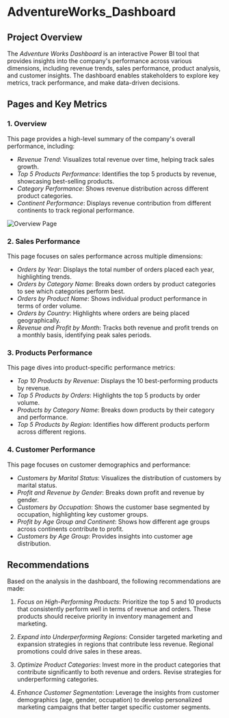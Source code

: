 # AdventureWorks_Dashboard

## Project Overview
The *Adventure Works Dashboard* is an interactive Power BI tool that provides insights into the company's performance across various dimensions, including revenue trends, sales performance, product analysis, and customer insights. The dashboard enables stakeholders to explore key metrics, track performance, and make data-driven decisions.

## Pages and Key Metrics

### 1. Overview
This page provides a high-level summary of the company's overall performance, including:
- *Revenue Trend*: Visualizes total revenue over time, helping track sales growth.
- *Top 5 Products Performance*: Identifies the top 5 products by revenue, showcasing best-selling products.
- *Category Performance*: Shows revenue distribution across different product categories.
- *Continent Performance*: Displays revenue contribution from different continents to track regional performance.

![Overview Page](<img width="650" alt="Overview" src="https://github.com/user-attachments/assets/0caa11d4-0364-4231-a22a-38651e702546">
)




### 2. Sales Performance
This page focuses on sales performance across multiple dimensions:
- *Orders by Year*: Displays the total number of orders placed each year, highlighting trends.
- *Orders by Category Name*: Breaks down orders by product categories to see which categories perform best.
- *Orders by Product Name*: Shows individual product performance in terms of order volume.
- *Orders by Country*: Highlights where orders are being placed geographically.
- *Revenue and Profit by Month*: Tracks both revenue and profit trends on a monthly basis, identifying peak sales periods.


### 3. Products Performance
This page dives into product-specific performance metrics:
- *Top 10 Products by Revenue*: Displays the 10 best-performing products by revenue.
- *Top 5 Products by Orders*: Highlights the top 5 products by order volume.
- *Products by Category Name*: Breaks down products by their category and performance.
- *Top 5 Products by Region*: Identifies how different products perform across different regions.


### 4. Customer Performance
This page focuses on customer demographics and performance:
- *Customers by Marital Status*: Visualizes the distribution of customers by marital status.
- *Profit and Revenue by Gender*: Breaks down profit and revenue by gender.
- *Customers by Occupation*: Shows the customer base segmented by occupation, highlighting key customer groups.
- *Profit by Age Group and Continent*: Shows how different age groups across continents contribute to profit.
- *Customers by Age Group*: Provides insights into customer age distribution.


## Recommendations

Based on the analysis in the dashboard, the following recommendations are made:

1. *Focus on High-Performing Products*: Prioritize the top 5 and 10 products that consistently perform well in terms of revenue and orders. These products should receive priority in inventory management and marketing.
   
2. *Expand into Underperforming Regions*: Consider targeted marketing and expansion strategies in regions that contribute less revenue. Regional promotions could drive sales in these areas.

3. *Optimize Product Categories*: Invest more in the product categories that contribute significantly to both revenue and orders. Revise strategies for underperforming categories.

4. *Enhance Customer Segmentation*: Leverage the insights from customer demographics (age, gender, occupation) to develop personalized marketing campaigns that better target specific customer segments.

